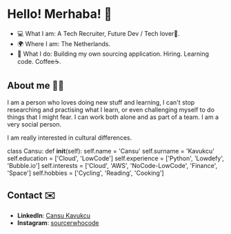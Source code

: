# Hello! Merhaba! 👋

- 💻 What I am: A Tech Recruiter, Future Dev / Tech lover🫧.
- 🌍 Where I am: The Netherlands.
- 🤔 What I do: Building my own sourcing application. Hiring. Learning code. Coffee☕️.


## About me 🙋‍♀️

I am a person who loves doing new stuff and learning, I can't stop researching and practising what I learn, or even challenging myself to do things that I might fear. I can work both alone and as part of a team. I am a very social person.

I am really interested in cultural differences.

class Cansu:
  def __init__(self):
    self.name = 'Cansu'
    self.surname = 'Kavukcu'
    self.education = ['Cloud', 'LowCode']
    self.experience = ['Python', 'Lowdefy', 'Bubble.io']
    self.interests = ['Cloud', 'AWS', 'NoCode-LowCode', 'Finance', 'Space']
    self.hobbies = ['Cycling', 'Reading', 'Cooking']



## Contact ✉️

- **LinkedIn**: [Cansu Kavukcu](https://www.linkedin.com/in/cansu-kavukcu/)
- **Instagram**: [sourcerwhocode](https://www.instagram.com/sourcerwhocode/)
